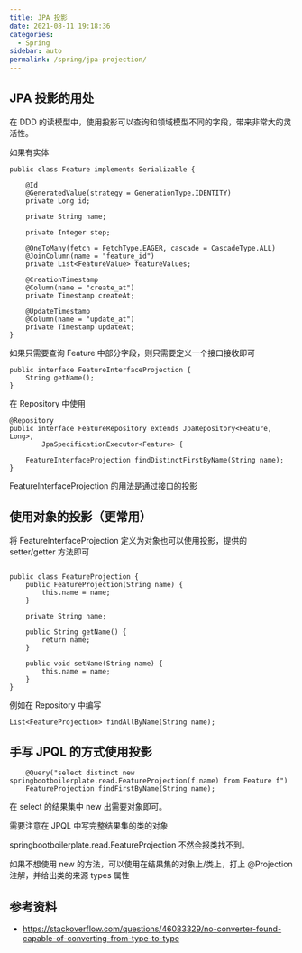 ```yaml
---
title: JPA 投影
date: 2021-08-11 19:18:36
categories: 
  - Spring
sidebar: auto
permalink: /spring/jpa-projection/
---
```


## JPA 投影的用处

在 DDD 的读模型中，使用投影可以查询和领域模型不同的字段，带来非常大的灵活性。


如果有实体

```
public class Feature implements Serializable {

    @Id
    @GeneratedValue(strategy = GenerationType.IDENTITY)
    private Long id;

    private String name;

    private Integer step;

    @OneToMany(fetch = FetchType.EAGER, cascade = CascadeType.ALL)
    @JoinColumn(name = "feature_id")
    private List<FeatureValue> featureValues;

    @CreationTimestamp
    @Column(name = "create_at")
    private Timestamp createAt;

    @UpdateTimestamp
    @Column(name = "update_at")
    private Timestamp updateAt;
}
```

如果只需要查询 Feature 中部分字段，则只需要定义一个接口接收即可

```
public interface FeatureInterfaceProjection {
    String getName();
}
```
在 Repository 中使用

```
@Repository
public interface FeatureRepository extends JpaRepository<Feature, Long>,
        JpaSpecificationExecutor<Feature> {

    FeatureInterfaceProjection findDistinctFirstByName(String name);
}

```

FeatureInterfaceProjection 的用法是通过接口的投影

## 使用对象的投影（更常用）

将 FeatureInterfaceProjection  定义为对象也可以使用投影，提供的 setter/getter 方法即可

```

public class FeatureProjection {
    public FeatureProjection(String name) {
        this.name = name;
    }

    private String name;

    public String getName() {
        return name;
    }

    public void setName(String name) {
        this.name = name;
    }
}

```

例如在 Repository 中编写 

```
List<FeatureProjection> findAllByName(String name);
```


## 手写 JPQL 的方式使用投影

```
    @Query("select distinct new springbootboilerplate.read.FeatureProjection(f.name) from Feature f")
    FeatureProjection findFirstByName(String name);
```

在 select 的结果集中 new 出需要对象即可。

需要注意在 JPQL 中写完整结果集的类的对象 

springbootboilerplate.read.FeatureProjection 不然会报类找不到。

如果不想使用 new 的方法，可以使用在结果集的对象上/类上，打上 @Projection 注解，并给出类的来源 types 属性


## 参考资料

- https://stackoverflow.com/questions/46083329/no-converter-found-capable-of-converting-from-type-to-type
